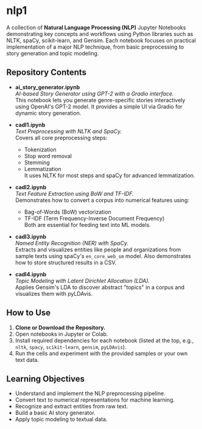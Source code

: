 # nlp1

A collection of **Natural Language Processing (NLP)** Jupyter Notebooks demonstrating key concepts and workflows using Python libraries such as NLTK, spaCy, scikit-learn, and Gensim. Each notebook focuses on practical implementation of a major NLP technique, from basic preprocessing to story generation and topic modeling.

## Repository Contents

- **ai_story_generator.ipynb**  
  *AI-based Story Generator using GPT-2 with a Gradio interface.*  
  This notebook lets you generate genre-specific stories interactively using OpenAI's GPT-2 model. It provides a simple UI via Gradio for dynamic story generation.

- **cadl1.ipynb**  
  *Text Preprocessing with NLTK and SpaCy.*  
  Covers all core preprocessing steps:  
  - Tokenization  
  - Stop word removal  
  - Stemming  
  - Lemmatization  
  It uses NLTK for most steps and spaCy for advanced lemmatization.

- **cadl2.ipynb**  
  *Text Feature Extraction using BoW and TF-IDF.*  
  Demonstrates how to convert a corpus into numerical features using:  
  - Bag-of-Words (BoW) vectorization  
  - TF-IDF (Term Frequency-Inverse Document Frequency)  
  Both are essential for feeding text into ML models.

- **cadl3.ipynb**  
  *Named Entity Recognition (NER) with SpaCy.*  
  Extracts and visualizes entities like people and organizations from sample texts using spaCy's `en_core_web_sm` model. Also demonstrates how to store structured results in a CSV.

- **cadl4.ipynb**  
  *Topic Modeling with Latent Dirichlet Allocation (LDA).*  
  Applies Gensim's LDA to discover abstract "topics" in a corpus and visualizes them with pyLDAvis.

## How to Use

1. **Clone or Download the Repository.**
2. Open notebooks in Jupyter or Colab.
3. Install required dependencies for each notebook (listed at the top, e.g., `nltk`, `spacy`, `scikit-learn`, `gensim`, `pyLDAvis`).
4. Run the cells and experiment with the provided samples or your own text data.

## Learning Objectives

- Understand and implement the NLP preprocessing pipeline.
- Convert text to numerical representations for machine learning.
- Recognize and extract entities from raw text.
- Build a basic AI story generator.
- Apply topic modeling to textual data.

